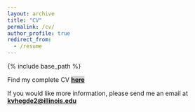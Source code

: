 ```yaml
---
layout: archive
title: "CV"
permalink: /cv/
author_profile: true
redirect_from:
  - /resume
---
```


{% include base_path %}

Find my complete CV </span> <span style="color:blue;background:lightgray"> **[here](https://www.kartikhegde.net/files/kartik_hegde_cv.pdf)** </span> 
  
If you would like more information, please send me an email at **kvhegde2@illinois.edu**
  
